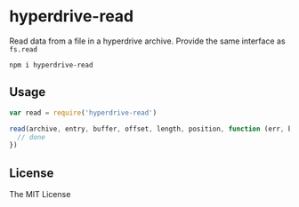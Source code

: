 # hyperdrive-read

Read data from a file in a hyperdrive archive. Provide the same interface as `fs.read`

`npm i hyperdrive-read`

## Usage

```js
var read = require('hyperdrive-read')

read(archive, entry, buffer, offset, length, position, function (err, bytesRead, buffer) {
  // done
})
```

## License

The MIT License
